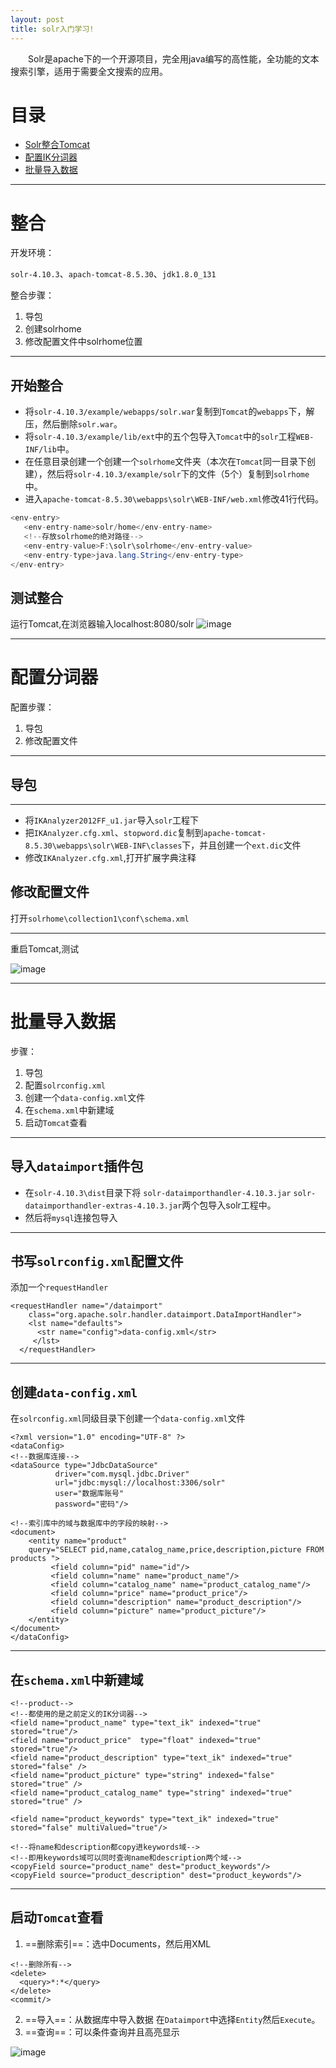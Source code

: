 ```yaml
---
layout: post
title: solr入门学习!
---
```

&emsp;&emsp;Solr是apache下的一个开源项目，完全用java编写的高性能，全功能的文本搜索引擎，适用于需要全文搜索的应用。



# 目录

* [Solr整合Tomcat](#整合)
* [配置IK分词器](#配置分词器)
* [批量导入数据](#批量导入数据)

---
# 整合

开发环境：

`solr-4.10.3`、`apach-tomcat-8.5.30`、`jdk1.8.0_131`

整合步骤：
1. 导包
2. 创建solrhome
3. 修改配置文件中solrhome位置

---
## 开始整合
- 将`solr-4.10.3/example/webapps/solr.war`复制到`Tomcat`的`webapps`下，解压，然后删除`solr.war`。
- 将`solr-4.10.3/example/lib/ext`中的五个包导入`Tomcat`中的`solr`工程`WEB-INF/lib`中。
- 在任意目录创建一个创建一个`solrhome`文件夹（本次在`Tomcat`同一目录下创建），然后将`solr-4.10.3/example/solr`下的文件（5个）复制到`solrhome`中。
- 进入`apache-tomcat-8.5.30\webapps\solr\WEB-INF/web.xml`修改41行代码。

```java
<env-entry>
   <env-entry-name>solr/home</env-entry-name>
   <!--存放solrhome的绝对路径-->
   <env-entry-value>F:\solr\solrhome</env-entry-value>
   <env-entry-type>java.lang.String</env-entry-type>
</env-entry>
```
## 测试整合
运行Tomcat,在浏览器输入localhost:8080/solr
![image](https://ruanwenjun.github.io/images/20180414155444.png)

---

# 配置分词器

配置步骤：
1. 导包
2. 修改配置文件

---
## 导包
---
* 将`IKAnalyzer2012FF_u1.jar`导入`solr`工程下
* 把`IKAnalyzer.cfg.xml`、`stopword.dic`复制到`apache-tomcat-8.5.30\webapps\solr\WEB-INF\classes`下，并且创建一个`ext.dic`文件
* 修改`IKAnalyzer.cfg.xml`,打开扩展字典注释

## 修改配置文件
打开`solrhome\collection1\conf\schema.xml`

---
重启Tomcat,测试

![image](https://ruanwenjun.github.io/images/20180414162722.png)

---
# 批量导入数据
步骤：
1. 导包
2. 配置`solrconfig.xml`
3. 创建一个`data-config.xml`文件
4. 在`schema.xml`中新建域
5. 启动`Tomcat`查看
---
## 导入`dataimport`插件包
* 在`solr-4.10.3\dist`目录下将
`solr-dataimporthandler-4.10.3.jar`
`solr-dataimporthandler-extras-4.10.3.jar`两个包导入solr工程中。
* 然后将`mysql`连接包导入

---

## 书写`solrconfig.xml`配置文件
添加一个`requestHandler`

```
<requestHandler name="/dataimport"  
    class="org.apache.solr.handler.dataimport.DataImportHandler">
	<lst name="defaults">
      <str name="config">data-config.xml</str>
     </lst>
  </requestHandler>
```

---

## 创建`data-config.xml`
在`solrconfig.xml`同级目录下创建一个`data-config.xml`文件

```
<?xml version="1.0" encoding="UTF-8" ?>  
<dataConfig>   
<!--数据库连接-->
<dataSource type="JdbcDataSource"   
		  driver="com.mysql.jdbc.Driver"   
		  url="jdbc:mysql://localhost:3306/solr"   
		  user="数据库账号"   
		  password="密码"/>   
		  
<!--索引库中的域与数据库中的字段的映射-->
<document>   
	<entity name="product" 
	query="SELECT pid,name,catalog_name,price,description,picture FROM products ">
         <field column="pid" name="id"/> 
         <field column="name" name="product_name"/> 
         <field column="catalog_name" name="product_catalog_name"/> 
         <field column="price" name="product_price"/> 
         <field column="description" name="product_description"/> 
         <field column="picture" name="product_picture"/> 
	</entity>   
</document>   
</dataConfig>
```

---

## 在`schema.xml`中新建域
```
<!--product-->
<!--都使用的是之前定义的IK分词器-->
<field name="product_name" type="text_ik" indexed="true" stored="true"/>
<field name="product_price"  type="float" indexed="true" stored="true"/>
<field name="product_description" type="text_ik" indexed="true" stored="false" />
<field name="product_picture" type="string" indexed="false" stored="true" />
<field name="product_catalog_name" type="string" indexed="true" stored="true" />

<field name="product_keywords" type="text_ik" indexed="true" stored="false" multiValued="true"/>

<!--将name和description都copy进keywords域-->
<!--即用keywords域可以同时查询name和description两个域-->
<copyField source="product_name" dest="product_keywords"/>
<copyField source="product_description" dest="product_keywords"/>
```
---
## 启动`Tomcat`查看
1. ==删除索引==：选中Documents，然后用XML

```
<!--删除所有-->
<delete>
  <query>*:*</query>
</delete>
<commit/>
```

2. ==导入==：从数据库中导入数据
在`Dataimport`中选择`Entity`然后`Execute`。
3. ==查询==：可以条件查询并且高亮显示

![image](https://ruanwenjun.github.io/images/20180414202505.png)





